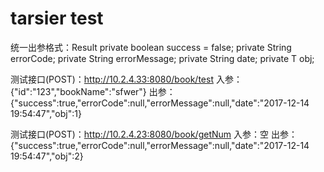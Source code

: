 ﻿# tarsier test

统一出参格式：Result
private boolean success = false;
private String errorCode;
private String errorMessage;
private String date;
private T obj;



测试接口(POST)：http://10.2.4.33:8080/book/test
入参：{"id":"123","bookName":"sfwer"}
出参：{"success":true,"errorCode":null,"errorMessage":null,"date":"2017-12-14 19:54:47","obj":1}

测试接口(POST)：http://10.2.4.23:8080/book/getNum
入参：空
出参：{"success":true,"errorCode":null,"errorMessage":null,"date":"2017-12-14 19:54:47","obj":2}